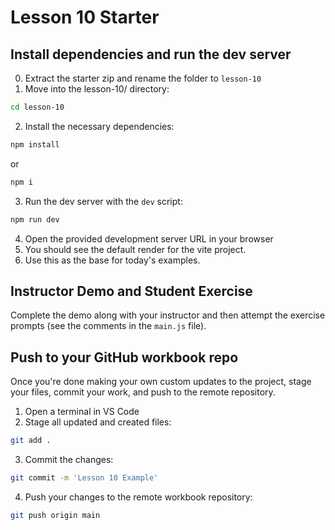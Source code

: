 # Lesson 10 Starter

## Install dependencies and run the dev server

0. Extract the starter zip and rename the folder to `lesson-10`
1. Move into the lesson-10/ directory:
```sh
cd lesson-10
```
2. Install the necessary dependencies:
```sh
npm install
```
or
```sh
npm i
```
3. Run the dev server with the `dev` script: 
```sh
npm run dev
```
4. Open the provided development server URL in your browser
5. You should see the default render for the vite project.
6. Use this as the base for today's examples.

## Instructor Demo and Student Exercise

Complete the demo along with your instructor and then attempt the exercise prompts (see the comments in the `main.js` file).

## Push to your GitHub workbook repo

Once you're done making your own custom updates to the project, stage your files, commit your work, and push to the remote repository.

1. Open a terminal in VS Code
2. Stage all updated and created files:
```sh
git add .
```
3. Commit the changes:
```sh
git commit -m 'Lesson 10 Example'
```
4. Push your changes to the remote workbook repository: 
```sh
git push origin main
```